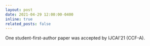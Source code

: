 ```yaml
---
layout: post
date: 2021-04-29 12:00:00-0400
inline: true
related_posts: false
---
```


One student-first-author paper was accepted by IJCAI'21 (CCF-A).
